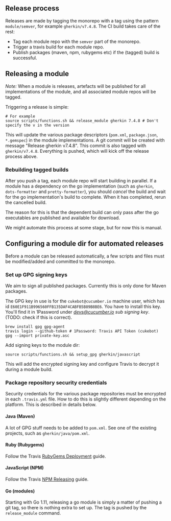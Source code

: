 ## Release process

Releases are made by tagging the monorepo with a tag using the pattern
`module/semver`, for example `gherkin/v7.4.8`. The CI build takes care of the rest:

- Tag each module repo with the `semver` part of the monorepo.
- Trigger a travis build for each module repo.
- Publish packages (maven, npm, rubygems etc) if the (tagged) build is successful.

## Releasing a module

*Note:* When a module is releases, artefacts will be published for all implementations
of the module, and all associated module repos will be tagged.

Triggering a release is simple:

    # For example
    source scripts/functions.sh && release_module gherkin 7.4.8 # Don't specify the v in the version

This will update the various package descriptors (`pom.xml`, `package.json`, `*.gemspec`)
in the module implementations. A git commit will be created with message "Release gherkin v7.4.8". 
This commit is also tagged with `gherkin/v7.4.8`. Everything is pushed, which will kick 
off the release process above.

### Rebuilding tagged builds

After you push a tag, each module repo will start building in parallel. If a module
has a dependency on the go implementation (such as `gherkin`, `dots-formatter` and
`pretty-formatter`), you should *cancel* the build and wait for the go implementation's
build to complete. When it has completed, rerun the cancelled build.

The reason for this is that the dependent build can only pass after the go executables
are published and available for download.

We might automate this process at some stage, but for now this is manual.

## Configuring a module dir for automated releases

Before a module can be released automatically, a few scripts and files must be 
modified/added and committed to the monorepo.

### Set up GPG signing keys

We aim to sign all published packages. Currently this is only done for Maven
packages.

The GPG key in use is for the `cukebot@cucumber.io` machine user, which has id `E60E1F911B996560FFB135DAF4CABFB5B89B8BE6`. You have to install this key.
You'll find it in 1Password under *devs@cucumber.io sub signing key*. (TODO: check
if this is correct).

    brew install gpg gpg-agent
    travis login --github-token # 1Password: Travis API Token (cukebot)
    gpg --import private-key.asc

Add signing keys to the module dir:

    source scripts/functions.sh && setup_gpg gherkin/javascript

This will add the encrypted signing key and configure Travis to decrypt it during
a module build.

### Package repository security credentials

Security credentials for the various package repositories must be encrypted
in each `.travis.yml` file. How to do this is slightly different depending
on the platform. This is described in details below.

#### Java (Maven)

A lot of GPG stuff needs to be added to `pom.xml`. See one of the existing projects,
such as `gherkin/java/pom.xml`.

#### Ruby (Rubygems)

Follow the Travis [RubyGems Deployment](https://docs.travis-ci.com/user/deployment/rubygems/) guide.

#### JavaScript (NPM)

Follow the Travis [NPM Releasing](https://docs.travis-ci.com/user/deployment/npm/) guide.

#### Go (modules)

Starting with Go 1.11, releasing a go module is simply a matter of pushing a git tag,
so there is nothing extra to set up. The tag is pushed by the `release_module` command.

